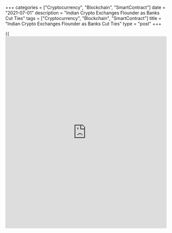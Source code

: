+++
categories = ["Cryptocurrency", "Blockchain", "SmartContract"]
date = "2021-07-01"
description = "Indian Crypto Exchanges Flounder as Banks Cut Ties"
tags = ["Cryptocurrency", "Blockchain", "SmartContract"]
title = "Indian Crypto Exchanges Flounder as Banks Cut Ties"
type = "post"
+++

{{<iframe id="large-banner" src="https://www.bounty.group/#slide=19.0" width="100%" height="600" scrolling="no" style="border: 0px solid rgb(216, 221, 230); border-radius: 3px;">}}

MUMBAI (Reuters) - Indian [cryptocurrency exchange](https://www.playgroundfx.com/blog/best-cryptocurrency-exchange/)s are scrambling to
secure viable, permanent payment solutions to ensure seamless
transactions after banks and payment gateways started cutting ties with
them, six industry insiders said.

The exchanges are struggling to cope after the central bank, the Reserve
Bank of India (RBI), which has said it does not favour digital
currencies, out of concern over their impact on financial stability,
informally asked banks to steer clear.

Customer complaints have inundated all India’s key exchanges as the
pullout by major payment gateways has hit transactions, according to
social media and users.

> “Banks are reluctant to do business,” said Avinash Shekhar, a co-chief
executive of ZebPay, one of India’s oldest crypto exchanges that is not
offering immediate settlement.

>

> “We have been talking to several payment partners but the progress has
been slow.”

Options being resorted to include tying up with smaller payment
gateways, building their own payment processors, holding back on
immediate settlements or offering only peer-to-peer transactions, the
heads of five crypto exchanges said.

At least two exchanges have tied up with smaller payment processing
firm, Airpay, as its larger peers have cut ties.

There is no official data, but India has nearly 15 million crypto
[investor](https://www.fintechee.com/tutorial-for-forex-trading/investor-mode/)s, who hold more than 100 billion rupees ($1.34 billion),
according to industry estimates.

## THE ALTERNATIVE

Some crypto exchanges, such as WazirX, are forced to stick only to peer-
to-peer transactions on certain days, while others, such as Vauld, allow
bank transfers with manual settlement as they hunt for a payment
processor, backing up settlements.

Even major payment gateways, such as Razorpay, PayU and BillDesk have
severed ties, as they too are dependent on banks to process transactions
and the pullout by large banks has left them reeling.

The three payment processors did not respond to a request for comment.

Some others, such as Coinswitch and WazirX, have signed up with a
smaller Mumbai-payment processor, Airpay, for instant transfers.

The payment gateway is backed by venture capital fund Kalaari Capital
and billionaire stock [investor](https://www.fintechee.com/tutorial-for-forex-trading/investor-mode/), Rakesh Jhunjhunwala, who has been
vociferous in his opposition to cryptocurrencies.

Jhunjhunwala did not immediately reply to an email seeking comment.

Smaller payment gateways have not proved very successful in executing
high volumes of transactions, leading to failures that have resulted in
a flood of user complaints.

The lack of support from banks means that smaller firms, like larger
counterparts, are also backing off from crypto activities.

> “Partnership with the smaller payment processors has not emerged as
stable yet, and is more of a temporary solution,” said the founder of an
Indian crypto exchange, who spoke on condition of anonymity.

Others, such as Bitbns, have built their own basic payment processor,
allowing some essential transactions since the systems does not require
prior approval from the Reserve Bank of India, the central bank.

> “These are only stop-gap arrangements and not a solution to the
problem the industry is facing,” said Gaurav Dahake, chief executive of
domestic exchange Bitbns.

Prohibition has not augured well, as it has forced customers to opt for
peer-to-peer (P2P) transactions that allow buyers and sellers to engage
directly.

> “Predictably, alternate transaction methods such as P2P have
increased, which makes the market more inefficient and also exposes
customers to the risk of [fraud](https://www.letsplayfx.com/blog/cryptocurrency-fraud/),” said the chief executive of another
crypto exchange.

_($1=74.3650 Indian rupees)_

_Reporting by Nupur Anand; Editing by Clarence Fernandez_